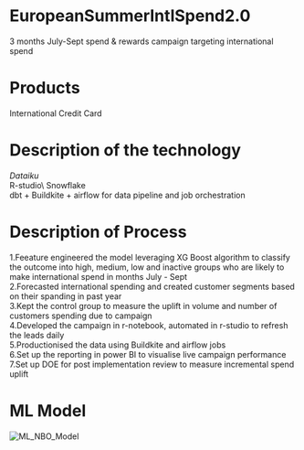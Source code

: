 # EuropeanSummerIntlSpend2.0
3 months July-Sept spend &amp; rewards campaign targeting international spend 

# Products 
International Credit Card 

# Description of the technology 
*Dataiku*\
R-studio\ 
Snowflake\
dbt + Buildkite + airflow for data pipeline and job orchestration 

# Description of Process 
1.Feeature engineered the model leveraging XG Boost algorithm to classify the outcome into high, medium, low and inactive groups who are likely to make international spend in months July - Sept \
2.Forecasted international spending and created customer segments based on their spanding in past year\
3.Kept the control group to measure the uplift in volume and number of customers spending due to campaign\
4.Developed the campaign in r-notebook, automated in r-studio to refresh the leads daily \
5.Productionised the data using Buildkite and airflow jobs \
6.Set up the reporting in power BI to visualise live campaign performance \
7.Set up DOE for post implementation review to measure incremental spend uplift 

# ML Model 

![ML_NBO_Model](https://github.com/kkaurr/EuropeanSummerIntlSpend2.0/assets/89369829/e3a643dd-d653-45e0-8221-81829c631304)
